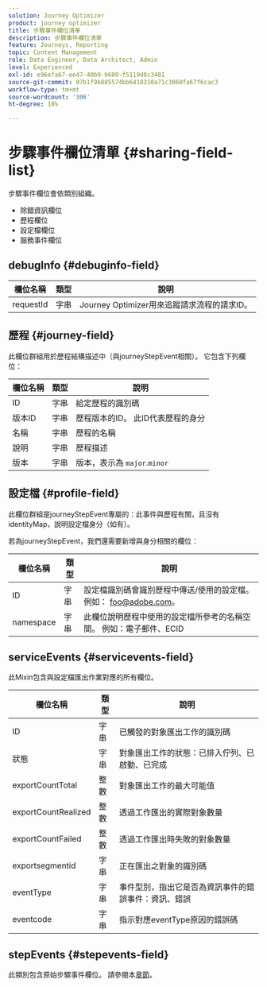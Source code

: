 ```yaml
---
solution: Journey Optimizer
product: journey optimizer
title: 步驟事件欄位清單
description: 步驟事件欄位清單
feature: Journeys, Reporting
topic: Content Management
role: Data Engineer, Data Architect, Admin
level: Experienced
exl-id: e96efa67-ee47-40b9-b680-f5119d8c3481
source-git-commit: 07b1f9b885574bb6418310a71c3060fa67f6cac3
workflow-type: tm+mt
source-wordcount: '306'
ht-degree: 18%

---
```


# 步驟事件欄位清單 {#sharing-field-list}

步驟事件欄位會依類別組織。

* 除錯資訊欄位
* 歷程欄位
* 設定檔欄位
* 服務事件欄位

## debugInfo {#debuginfo-field}

| 欄位名稱 | 類型 | 說明 |
|---|---|------------|
| requestId | 字串 | Journey Optimizer用來追蹤請求流程的請求ID。 |

## 歷程 {#journey-field}

此欄位群組用於歷程結構描述中（與journeyStepEvent相關）。 它包含下列欄位：

| 欄位名稱 | 類型 | 說明 |
|---|---|------------|
| ID | 字串 | 給定歷程的識別碼 |
| 版本ID | 字串 | 歷程版本的ID。 此ID代表歷程的身分 |
| 名稱 | 字串 | 歷程的名稱 |
| 說明 | 字串 | 歷程描述 |
| 版本 | 字串 | 版本，表示為 `major`.`minor` |

## 設定檔 {#profile-field}

此欄位群組是journeyStepEvent專屬的：此事件與歷程有關，且沒有identityMap，說明設定檔身分（如有）。

若為journeyStepEvent，我們還需要新增與身分相關的欄位：

| 欄位名稱 | 類型 | 說明 |
|---|---|------------|
| ID | 字串 | 設定檔識別碼會識別歷程中傳送/使用的設定檔。 例如： foo@adobe.com。 |
| namespace | 字串 | 此欄位說明歷程中使用的設定檔所參考的名稱空間。 例如：電子郵件、ECID |

## serviceEvents {#servicevents-field}

此Mixin包含與設定檔匯出作業對應的所有欄位。

| 欄位名稱 | 類型 | 說明 |
|---|---|------------|
| ID | 字串 | 已觸發的對象匯出工作的識別碼 |
| 狀態 | 字串 | 對象匯出工作的狀態：已排入佇列、已啟動、已完成 |
| exportCountTotal | 整數 | 對象匯出工作的最大可能值 |
| exportCountRealized | 整數 | 透過工作匯出的實際對象數量 |
| exportCountFailed | 整數 | 透過工作匯出時失敗的對象數量 |
| exportsegmentid | 字串 | 正在匯出之對象的識別碼 |
| eventType | 字串 | 事件型別，指出它是否為資訊事件的錯誤事件：資訊、錯誤 |
| eventcode | 字串 | 指示對應eventType原因的錯誤碼 |

## stepEvents {#stepevents-field}

此類別包含原始步驟事件欄位。 請參閱本[章節](../reports/sharing-legacy-fields.md)。
